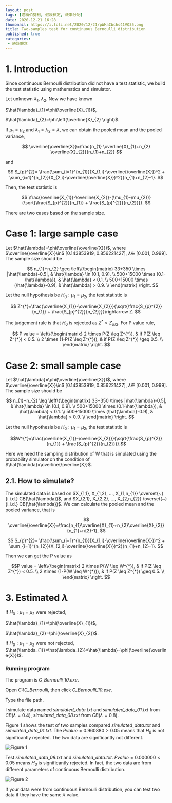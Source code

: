 ```yaml
---
layout: post
tags: [連續伯努利, 假設檢定, 機率分配]
date: 2020-12-21 16:28
thumbnail: https://i.loli.net/2020/12/21/pWHaCbchs41VQ35.png
title: Two-samples test for continuous Bernoulli distribution
published: true
categories:
 - 統計觀念
---
```


# 1. Introduction

Since continuous Bernoulli distribution did not have a test statistic, we build the test statistic using mathematics and simulator.

Let unknown $\lambda_{1}$, $\lambda_{2}$. Now we have known 

$\hat{\lambda}_{1}=\phi(\overline{X}_{1})$, 

$\hat{\lambda}_{2}=\phi\left(\overline{X}_{2} \right)$. 

If $\mu_{1} = \mu_{2}$ and $\lambda_{1}=\lambda_{2}=\lambda$, we can obtain the pooled mean and the pooled variance,

$$
\overline{\overline{X}}=\frac{n_{1} \overline{X}_{1}+n_{2} \overline{X}_{2}}{n_{1}+n_{2}}
$$

and

$$
S_{p}^{2}= \frac{\sum_{i=1}^{n_{1}}(X_{1,i}-\overline{\overline{X}})^2 + \sum_{i=1}^{n_{2}}(X_{2,i}-\overline{\overline{X}})^2}{n_{1}+n_{2}-1}.
$$

Then, the test statistic is

$$
\frac{\overline{X_{1}}-\overline{X_{2}}-(\mu_{1}-\mu_{2})}{\sqrt{\frac{S_{p}^{2}}{n_{1}} + \frac{S_{p}^{2}}{n_{2}}}}.
$$

<!--more-->

There are two cases based on the sample size. 
# Case 1: large sample case

Let $\hat{\lambda}=\phi(\overline{\overline{X}})$, where $\overline{\overline{X}}\in$ [0.143853919, 0.856221427], $\hat{\lambda} \in$ [0.001, 0.999]. The sample size should be

$$
n_{1}+n_{2} \geq 
\left\{\begin{matrix}
33+350 \times |\hat{\lambda}-0.5|, & \hat{\lambda} \in [0.1, 0.9]. \\ 
500+15000 \times (0.1-\hat{\lambda}), & \hat{\lambda} < 0.1. \\
500+15000 \times (\hat{\lambda}-0.9), & \hat{\lambda} > 0.9. \\
\end{matrix} \right. 
$$

Let the null hypothesis be $H_{0}:\mu_{1}=\mu_{2}$, the test statistic is

$$
Z^{*}=\frac{\overline{X_{1}}-\overline{X_{2}}}{\sqrt{\frac{S_{p}^{2}}{n_{1}} + \frac{S_{p}^{2}}{n_{2}}}}\rightarrow Z.
$$
 
The judgement rule is that $H_{0}$ is rejected as $Z^{*} > Z_{\alpha /2}$. For P value rule, 
 
$$
P value =
\left\{\begin{matrix}
2 \times P(Z \leq Z^{*}), & if P(Z \leq Z^{*}) < 0.5. \\ 
2 \times (1-P(Z \leq Z^{*})), & if P(Z \leq Z^{*}) \geq 0.5. \\
\end{matrix} \right. 
$$

# Case 2: small sample case

Let $\hat{\lambda}=\phi(\overline{\overline{X}})$, where $\overline{\overline{X}}\in$ [0.143853919, 0.856221427], $\hat{\lambda} \in$ [0.001, 0.999]. The sample size should be

$$ n_{1}+n_{2} \leq 
\left\{\begin{matrix}
33+350 \times |\hat{\lambda}-0.5|, & \hat{\lambda} \in [0.1, 0.9]. \\ 
500+15000 \times (0.1-\hat{\lambda}), & \hat{\lambda} < 0.1. \\
500+15000 \times (\hat{\lambda}-0.9), & \hat{\lambda} > 0.9. \\
\end{matrix} \right. $$

Let the null hypothesis be $H_{0}:\mu_{1}=\mu_{2}$, the test statistic is

$$W^{*}=\frac{\overline{X_{1}}-\overline{X_{2}}}{\sqrt{\frac{S_{p}^{2}}{n_{1}} + \frac{S_{p}^{2}}{n_{2}}}}.$$
 
Here we need the sampling distribution of W that is simulated using the probability simulator on the condition of $\hat{\lambda}=\overline{\overline{X}}$. 
 
 ## 2.1. How to simulate?

The simulated data is based on $X_{1,1}, X_{1,2}, ..., X_{1,n_{1}} \overset{~}{i.i.d.} CB(\hat{\lambda})$, and $X_{2,1}, X_{2,2}, ..., X_{2,n_{2}} \overset{~}{i.i.d.} CB(\hat{\lambda})$. We can calculate the pooled mean and the pooled variance, that is
 
$$
\overline{\overline{X}}=\frac{n_{1}\overline{X}_{1}+n_{2}\overline{X}_{2}}{n_{1}+n{2}-1},
$$

$$
S_{p}^{2}= \frac{\sum_{i=1}^{n_{1}}(X_{1,i}-\overline{\overline{X}})^2 + \sum_{i=1}^{n_{2}}(X_{2,i}-\overline{\overline{X}})^2}{n_{1}+n_{2}-1}.
$$

 Then we can get the P value as
 
 $$P value =
 \left\{\begin{matrix}
2 \times P(W \leq W^{*}), & if P(Z \leq Z^{*}) < 0.5. \\ 
2 \times (1-P(W \leq W^{*})), & if P(Z \leq Z^{*}) \geq 0.5. \\
\end{matrix} \right. $$

# 3. Estimated $\lambda$

If $H_{0}: \mu_{1} = \mu_{2}$ were rejected, 

$\hat{\lambda}_{1}=\phi(\overline{X}_{1})$, 

$\hat{\lambda}_{2}=\phi(\overline{X}_{2})$.

If $H_{0}: \mu_{1} = \mu_{2}$ were not rejected, $\hat{\lambda_{1}}=\hat{\lambda_{2}}=\hat{\lambda}=\phi(\overline{\overline{X}})$.

### Running program

The program is *C_Bernoulli_10.exe*. 

Open *C:\C_Bernoulli*, then click *C_Bernoulli_10.exe*.

Type the file path. 

I simulate data named *simulated_data.txt* and *simulated_data_01.txt* from $CB(\lambda=0.4)$, *simulated_data_08.txt* from $CB(\lambda=0.8)$.

Figure 1 shows the test of two samples compared *simulated_data.txt* and *simulated_data_01.txt*. The $P value = 0.960880 > 0.05$ means that $H_{0}$ is not significantly rejected. The two data are significantly not different.

![Figure 1](https://i.loli.net/2020/12/21/Za7WRYXfqVNBtry.png)

Test *simulated_data_08.txt* and *simulated_data.txt*. $P value = 0.000000 < 0.05$ means $H_{0}$ is significantly rejected. In fact, the two data are from different parameters of continuous Bernoulli distribution.

![Figure 2](https://i.loli.net/2020/12/21/pWHaCbchs41VQ35.png)

If your data were from continuous Bernoulli distribution, you can test two data if they have the same $\lambda$ value.


 
